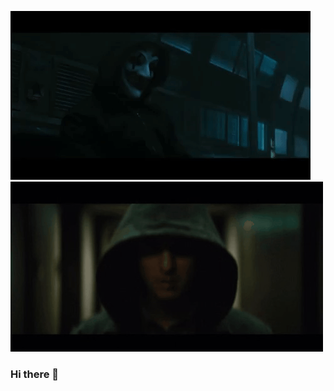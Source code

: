 
![OnePieceNetflix](https://raw.githubusercontent.com/MuratAlpTR/MuratAlpTR/refs/heads/main/src/tumblr_p9ejjkatrs1r8k1coo2_500.webp)
![OnePieceNetflix](https://github.com/MuratAlpTR/MuratAlpTR/blob/main/src/1564686721.gif)

### Hi there 👋

<!--
**MuratAlpTR/MuratAlpTR** is a ✨ _special_ ✨ repository because its `README.md` (this file) appears on your GitHub profile.

Here are some ideas to get you started:

- 🔭 I’m currently working on ...
- 🌱 I’m currently learning ...
- 👯 I’m looking to collaborate on ...
- 🤔 I’m looking for help with ...
- 💬 Ask me about ...
- 📫 How to reach me: ...
- 😄 Pronouns: ...
- ⚡ Fun fact: ...
-->

